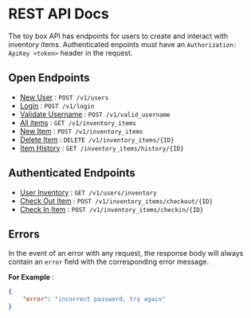 # REST API Docs

The toy box API has endpoints for users to create and interact with inventory items. Authenticated enpoints must have an `Authorization: ApiKey <token>` header in the request.

## Open Endpoints

* [New User](users/new_user.md) : `POST /v1/users`
* [Login](users/login.md) : `POST /v1/login`
* [Validate Username](users/valid_username.md) : `POST /v1/valid_username`
* [All items](inventory/all_items.md) : `GET /v1/inventory_items`
* [New Item](inventory/create_item.md) : `POST /v1/inventory_items`
* [Delete Item](inventory/delete_item.md) : `DELETE /v1/inventory_items/{ID}`
* [Item History](inventory/item_history.md) : `GET /inventory_items/history/{ID}`

## Authenticated Endpoints

* [User Inventory](users/user_inventory.md) : `GET /v1/users/inventory`
* [Check Out Item](inventory/checkout_item.md) : `POST /v1/inventory_items/checkout/{ID}`
* [Check In Item](inventory/checkin_item.md) : `POST /v1/inventory_items/checkin/{ID}`

## Errors

In the event of an error with any request, the response body will always contain an `error` field with the corresponding error message.

**For Example** :

```json
{
    "error": "incorrect password, try again"
}
```
